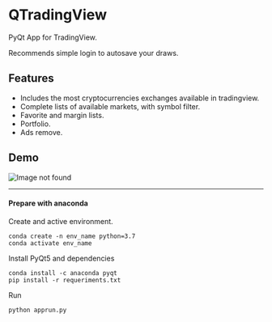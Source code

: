 # QTradingView

PyQt App for TradingView.

Recommends simple login to autosave your draws. 

## Features

- Includes the most cryptocurrencies exchanges available in tradingview.
- Complete lists of available markets, with symbol filter.
- Favorite and margin lists.
- Portfolio.
- Ads remove.

## Demo

![Image not found](icons/screenshots/demo.png)

---

#### Prepare with anaconda


Create and active environment.
```
conda create -n env_name python=3.7
conda activate env_name
```

Install PyQt5 and dependencies
```
conda install -c anaconda pyqt
pip install -r requeriments.txt
```

Run
```
python apprun.py
```

